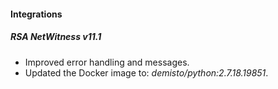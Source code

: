 
#### Integrations
##### RSA NetWitness v11.1
- Improved error handling and messages.
- Updated the Docker image to: *demisto/python:2.7.18.19851*.
